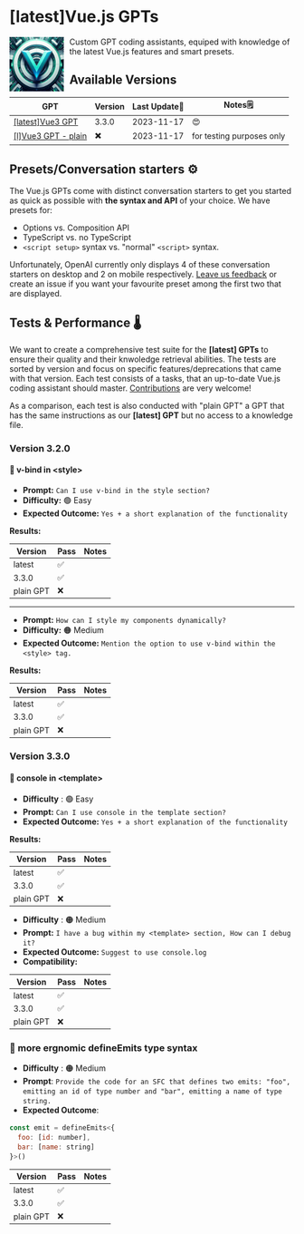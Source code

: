 # [latest]Vue.js GPTs 

<img src="/assets/vuejs/logo_vuegpt.png" width="96" alt="Icon of the Vue3 GPTs" style="float: left; margin-right: 10px;">
Custom GPT coding assistants, equiped with knowledge of the latest Vue.js features and smart presets. 

## Available Versions

| GPT | Version | Last Update📅 | Notes🗒️ |
|---|---|---|---|
| [[latest]Vue3 GPT](https://chat.openai.com/g/g-LXEGvZLUS-l-vue3-gpt) | 3.3.0 | 2023-11-17 | 😍 |
| [[l]Vue3 GPT - plain](https://chat.openai.com/g/g-Vaqtu0K8V-l-vue3-gpt-plain) | ✖️ | 2023-11-17 | for testing purposes only |


## Presets/Conversation starters ⚙️

The Vue.js GPTs come with distinct conversation starters to get you started as quick as possible with **the syntax and API** of your choice. We have presets for:
- Options vs. Composition API
- TypeScript vs. no TypeScript
- `<script setup>` syntax vs. "normal" `<script>` syntax.

Unfortunately, OpenAI currently only displays 4 of these conversation starters on desktop and 2 on mobile respectively. [Leave us feedback](/README.md#contribution-guidelines) or create an issue if you want your favourite preset among the first two that are displayed.

## Tests & Performance 🌡️

We want to create a comprehensive test suite for the **[latest] GPTs** to ensure their quality and their knwoledge retrieval abilities.
The tests are sorted by version and focus on specific features/deprecations that came with that version. Each test consists of a tasks, that an up-to-date Vue.js coding assistant should master. [Contributions](/README.md#contribution-guidelines) are very welcome!

As a comparison, each test is also conducted with "plain GPT" a GPT that has the same instructions as our **[latest] GPT** but no access to a knowledge file.

### Version 3.2.0

#### 🧪 v-bind in \<style>

- **Prompt:** `Can I use v-bind in the style section?`
- **Difficulty:** 🟢 Easy
- **Expected Outcome:** `Yes + a short explanation of the functionality`

**Results:**

| Version | Pass | Notes |
|---|---|---|
| latest | ✅ |   |
| 3.3.0   | ✅ |   |
| plain GPT | ❌ |   |

---
- **Prompt:** `How can I style my components dynamically?`
- **Difficulty:** 🟠 Medium
- **Expected Outcome:** `Mention the option to use v-bind within the <style> tag.`

**Results:**

| Version | Pass | Notes |
|---|---|---|
| latest | ✅ |   |
| 3.3.0   | ✅ |   |
| plain GPT | ❌ |   |

### Version 3.3.0
#### 🧪 console in \<template>

- **Difficulty** :  🟢 Easy
- **Prompt:** `Can I use console in the template section?`
- **Expected Outcome:** `Yes + a short explanation of the functionality`

**Results:**

| Version | Pass | Notes |
|---|---|---|
| latest | ✅ |   |
| 3.3.0   | ✅ |   |
| plain GPT | ❌ |   |

- **Difficulty** : 🟠 Medium
- **Prompt:** `I have a bug within my <template> section, How can I debug it?`
- **Expected Outcome:** `Suggest to use console.log`
- **Compatibility:**

| Version | Pass | Notes |
|---|---|---|
| latest | ✅ |   |
| 3.3.0   | ✅ |   |
| plain GPT | ❌ |   |

### 🧪 more ergnomic defineEmits type syntax

- **Difficulty** : 🟠 Medium
- **Prompt**: `Provide the code for an SFC that defines two emits: "foo", emitting an id of type number and "bar", emitting a name of type string.`
- **Expected Outcome**: 
```javascript
const emit = defineEmits<{
  foo: [id: number],  
  bar: [name: string]
}>()
```

| Version | Pass | Notes |
|---|---|---|
| latest | ✅ |   |
| 3.3.0   | ✅ |   |
| plain GPT | ❌ |   |
